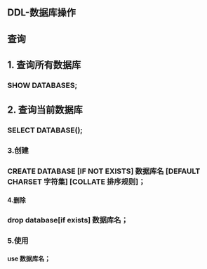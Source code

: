 ## DDL-数据库操作

## 查询

##   1. 查询所有数据库

###          SHOW DATABASES;



##    2. 查询当前数据库

###           SELECT DATABASE();



###     3.创建

###          CREATE DATABASE [IF NOT EXISTS] 数据库名 [DEFAULT CHARSET 字符集] [COLLATE 排序规则]；



####       4.删除

###          drop database[if exists] 数据库名；



###       5.使用

####           use 数据库名；